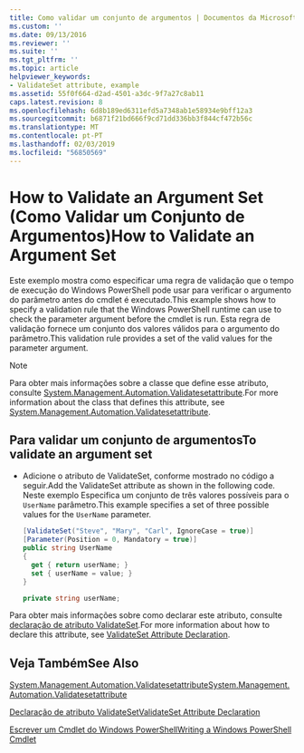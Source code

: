 ```yaml
---
title: Como validar um conjunto de argumentos | Documentos da Microsoft
ms.custom: ''
ms.date: 09/13/2016
ms.reviewer: ''
ms.suite: ''
ms.tgt_pltfrm: ''
ms.topic: article
helpviewer_keywords:
- ValidateSet attribute, example
ms.assetid: 55f0f664-d2ad-4501-a3dc-9f7a27c8ab11
caps.latest.revision: 8
ms.openlocfilehash: 6d8b189ed6311efd5a7348ab1e58934e9bff12a3
ms.sourcegitcommit: b6871f21bd666f9cd71dd336bb3f844cf472b56c
ms.translationtype: MT
ms.contentlocale: pt-PT
ms.lasthandoff: 02/03/2019
ms.locfileid: "56850569"
---
```

# <a name="how-to-validate-an-argument-set"></a><span data-ttu-id="ddf09-102">How to Validate an Argument Set (Como Validar um Conjunto de Argumentos)</span><span class="sxs-lookup"><span data-stu-id="ddf09-102">How to Validate an Argument Set</span></span>

<span data-ttu-id="ddf09-103">Este exemplo mostra como especificar uma regra de validação que o tempo de execução do Windows PowerShell pode usar para verificar o argumento do parâmetro antes do cmdlet é executado.</span><span class="sxs-lookup"><span data-stu-id="ddf09-103">This example shows how to specify a validation rule that the Windows PowerShell runtime can use to check the parameter argument before the cmdlet is run.</span></span> <span data-ttu-id="ddf09-104">Esta regra de validação fornece um conjunto dos valores válidos para o argumento do parâmetro.</span><span class="sxs-lookup"><span data-stu-id="ddf09-104">This validation rule provides a set of the valid values for the parameter argument.</span></span>

> [!NOTE]
> <span data-ttu-id="ddf09-105">Para obter mais informações sobre a classe que define esse atributo, consulte [System.Management.Automation.Validatesetattribute](/dotnet/api/System.Management.Automation.ValidateSetAttribute).</span><span class="sxs-lookup"><span data-stu-id="ddf09-105">For more information about the class that defines this attribute, see [System.Management.Automation.Validatesetattribute](/dotnet/api/System.Management.Automation.ValidateSetAttribute).</span></span>

## <a name="to-validate-an-argument-set"></a><span data-ttu-id="ddf09-106">Para validar um conjunto de argumentos</span><span class="sxs-lookup"><span data-stu-id="ddf09-106">To validate an argument set</span></span>

- <span data-ttu-id="ddf09-107">Adicione o atributo de ValidateSet, conforme mostrado no código a seguir.</span><span class="sxs-lookup"><span data-stu-id="ddf09-107">Add the ValidateSet attribute as shown in the following code.</span></span> <span data-ttu-id="ddf09-108">Neste exemplo Especifica um conjunto de três valores possíveis para o `UserName` parâmetro.</span><span class="sxs-lookup"><span data-stu-id="ddf09-108">This example specifies a set of three possible values for the `UserName` parameter.</span></span>

    ```csharp
    [ValidateSet("Steve", "Mary", "Carl", IgnoreCase = true)]
    [Parameter(Position = 0, Mandatory = true)]
    public string UserName
    {
      get { return userName; }
      set { userName = value; }
    }

    private string userName;
    ```

<span data-ttu-id="ddf09-109">Para obter mais informações sobre como declarar este atributo, consulte [declaração de atributo ValidateSet](./validateset-attribute-declaration.md).</span><span class="sxs-lookup"><span data-stu-id="ddf09-109">For more information about how to declare this attribute, see [ValidateSet Attribute Declaration](./validateset-attribute-declaration.md).</span></span>

## <a name="see-also"></a><span data-ttu-id="ddf09-110">Veja Também</span><span class="sxs-lookup"><span data-stu-id="ddf09-110">See Also</span></span>

[<span data-ttu-id="ddf09-111">System.Management.Automation.Validatesetattribute</span><span class="sxs-lookup"><span data-stu-id="ddf09-111">System.Management.Automation.Validatesetattribute</span></span>](/dotnet/api/System.Management.Automation.ValidateSetAttribute)

[<span data-ttu-id="ddf09-112">Declaração de atributo ValidateSet</span><span class="sxs-lookup"><span data-stu-id="ddf09-112">ValidateSet Attribute Declaration</span></span>](./validateset-attribute-declaration.md)

[<span data-ttu-id="ddf09-113">Escrever um Cmdlet do Windows PowerShell</span><span class="sxs-lookup"><span data-stu-id="ddf09-113">Writing a Windows PowerShell Cmdlet</span></span>](./writing-a-windows-powershell-cmdlet.md)
